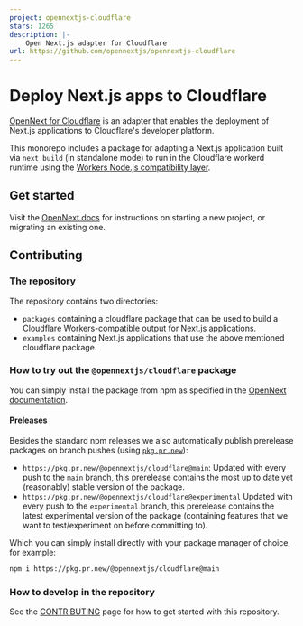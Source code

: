 ```yaml
---
project: opennextjs-cloudflare
stars: 1265
description: |-
    Open Next.js adapter for Cloudflare
url: https://github.com/opennextjs/opennextjs-cloudflare
---
```


# Deploy Next.js apps to Cloudflare

[OpenNext for Cloudflare](https://opennext.js.org/cloudflare) is an adapter that enables the deployment of Next.js applications to Cloudflare's developer platform.

This monorepo includes a package for adapting a Next.js application built via `next build` (in standalone mode) to run in the Cloudflare workerd runtime using the [Workers Node.js compatibility layer](https://developers.cloudflare.com/workers/runtime-apis/nodejs/).

## Get started

Visit the [OpenNext docs](https://opennext.js.org/cloudflare/get-started) for instructions on starting a new project, or migrating an existing one.

## Contributing

### The repository

The repository contains two directories:

- `packages` containing a cloudflare package that can be used to build a Cloudflare Workers-compatible output for Next.js applications.
- `examples` containing Next.js applications that use the above mentioned cloudflare package.

### How to try out the `@opennextjs/cloudflare` package

You can simply install the package from npm as specified in the [OpenNext documentation](https://opennext.js.org/cloudflare/get-started).

#### Preleases

Besides the standard npm releases we also automatically publish prerelease packages on branch pushes (using [`pkg.pr.new`](https://github.com/stackblitz-labs/pkg.pr.new)):

- `https://pkg.pr.new/@opennextjs/cloudflare@main`:
  Updated with every push to the `main` branch, this prerelease contains the most up to date yet (reasonably) stable version of the package.
- `https://pkg.pr.new/@opennextjs/cloudflare@experimental`
  Updated with every push to the `experimental` branch, this prerelease contains the latest experimental version of the package (containing features that we want to test/experiment on before committing to).

Which you can simply install directly with your package manager of choice, for example:

```bash
npm i https://pkg.pr.new/@opennextjs/cloudflare@main
```

### How to develop in the repository

See the [CONTRIBUTING](./CONTRIBUTING.md) page for how to get started with this repository.

